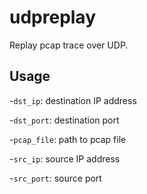 # udpreplay
Replay pcap trace over UDP.

## Usage
  -`dst_ip`: destination IP address
  
  -`dst_port`: destination port
  
  -`pcap_file`: path to pcap file
  
  -`src_ip`: source IP address
  
  -`src_port`: source port
